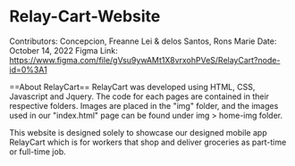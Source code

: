 # Relay-Cart-Website
Contributors: Concepcion, Freanne Lei & delos Santos, Rons Marie
Date: October 14, 2022
Figma Link: https://www.figma.com/file/gVsu9ywAMt1X8vrxohPVeS/RelayCart?node-id=0%3A1

==About RelayCart==
RelayCart was developed using HTML, CSS, Javascript and Jquery. The code for each pages 
are contained in their respective folders. Images are placed in the "img" folder, and the
images used in our "index.html" page can be found under img > home-img folder.

This website is designed solely to showcase our designed mobile app RelayCart which
is for workers that shop and deliver groceries as part-time or full-time job.

